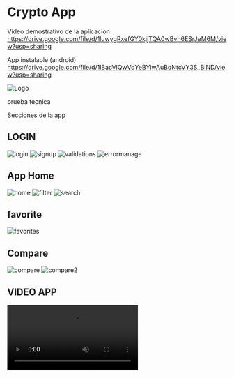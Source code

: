 
# Crypto App

Video demostrativo de la aplicacion
https://drive.google.com/file/d/1luwygRxefGY0kjjTQA0wBvh6ESrJeM6M/view?usp=sharing

App instalable (android)
https://drive.google.com/file/d/1lBacVlQwVqYeBYiwAuBqNtcVY3S_BlND/view?usp=sharing

![Logo](assets/icons/iconoApp.png)

prueba tecnica

Secciones de la app

## LOGIN

![login](assets/imagesToReadme/login.png)
![signup](assets/imagesToReadme/signup.png)
![validations](assets/imagesToReadme/validations.png)
![errormanage](assets/imagesToReadme/errormanage.png)

## App Home

![home](assets/imagesToReadme/home.png)
![filter](assets/imagesToReadme/filter.png)
![search](assets/imagesToReadme/search.png)

## favorite

![favorites](assets/imagesToReadme/favorites.png)

## Compare

![compare](assets/imagesToReadme/compare.png)
![compare2](assets/imagesToReadme/compare2.png)

## VIDEO APP

![VIDEO](assets/imagesToReadme/video.mp4)